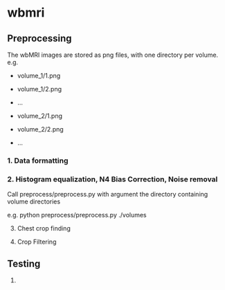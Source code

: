 # wbmri

## Preprocessing
The wbMRI images are stored as png files, with one directory per volume.
e.g. 
  - volume_1/1.png
  - volume_1/2.png
  - ...

  - volume_2/1.png
  - volume_2/2.png
  - ...





### 1. Data formatting 
 
 
### 2. Histogram equalization, N4 Bias Correction, Noise removal

  Call preprocess/preprocess.py with argument the directory containing volume directories

  e.g. python preprocess/preprocess.py ./volumes



3. Chest crop finding

4. Crop Filtering



## Testing
1. 
